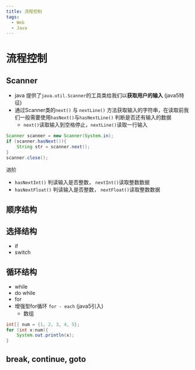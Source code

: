 ```yaml
---
title: 流程控制
tags:
  - Web
  - Java
---
```


# 流程控制


## Scanner

- java 提供了`java.util.Scanner`的工具类给我们以**获取用户的输入** (java5特征)
- 通过Scanner类的`next()` 与 `nextLine()` 方法获取输入的字符串，在读取前我们一般需要使用`hasNext()`与`hasNextLine()` 判断是否还有输入的数据
  - `next()`读取输入到空格停止，`nextLine()`读取一行输入

```java
Scanner scanner = new Scanner(System.in);
if (scanner.hasNext()){
    String str = scanner.next();
}
scanner.close();
```

进阶

- `hasNextInt()` 判读输入是否整数， `nextInt()`读取整数数据
- `hasNextFloat()` 判读输入是否整数， `nextFloat()`读取整数数据



## 顺序结构

## 选择结构

- if
- switch

## 循环结构

- while
- do while
- for
- 增强型for循环   `for - each`  (java5引入)
  - 数组

```java
int[] num = {1, 2, 3, 4, 5};
for (int x:num){
	System.out.println(x);
}
```

## break, continue, goto

